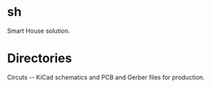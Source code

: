 sh
==

Smart House solution.

Directories
==========

Circuts -- KiCad schematics and PCB and Gerber files for production.

